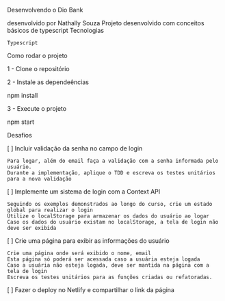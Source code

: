 Desenvolvendo o Dio Bank

desenvolvido por Nathally Souza
Projeto desenvolvido com conceitos básicos de typescript
Tecnologias

    Typescript

Como rodar o projeto

1 - Clone o repositório

2 - Instale as dependeências

npm install

3 - Execute o projeto

npm start

Desafios

[ ] Incluir validação da senha no campo de login

    Para logar, além do email faça a validação com a senha informada pelo usuário.
    Durante a implementação, aplique o TDD e escreva os testes unitários para a nova validação

[ ] Implemente um sistema de login com a Context API

    Seguindo os exemplos demonstrados ao longo do curso, crie um estado global para realizar o login
    Utilize o localStorage para armazenar os dados do usuário ao logar
    Caso os dados do usuário existam no localStorage, a tela de login não deve ser exibida

[ ] Crie uma página para exibir as informações do usuário

    Crie uma página onde será exibido o nome, email
    Esta página só poderá ser acessada caso a usuária esteja logada
    Caso a usuária não esteja logada, deve ser mantida na página com a tela de login
    Escreva os testes unitários para as funções criadas ou refatoradas.

[ ] Fazer o deploy no Netlify e compartilhar o link da página